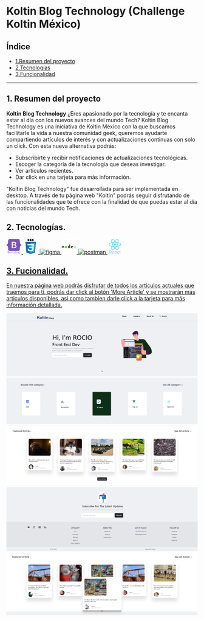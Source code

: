# Koltin Blog Technology (Challenge Koltin México)


## Índice

* [1.Resumen del proyecto](#1-resumen-del-proyecto)
* [2.Tecnologías](#2-tecnologías)
* [3.Funcionalidad ](#3-prototipos)


***

## 1. Resumen del proyecto
**Koltin Blog Technology** ¿Eres apasionado por la tecnología y te encanta estar al día con los nuevos avances del mundo Tech?
 Koltin Blog Technology es una iniciativa de Koltin México con la que buscamos facilitarle la vida a nuestra comunidad geek, queremos ayudarte compartiendo artículos de interés y con actualizaciones continuas con solo un click. Con esta nueva alternativa podrás: 
* Subscribirte y recibir notificaciones de actualizaciones tecnológicas.
* Escoger la categoría de la tecnología que deseas investigar. 
* Ver artículos recientes.
* Dar click en una tarjeta para más información.

 "Koltin Blog Technology" fue desarrollada para ser implementada en desktop. A través de tu página web "Koltin" podrás seguir disfrutando de las funcionalidades que te ofrece  con la finalidad de que puedas estar al día con noticias del mundo Tech.

## 2. Tecnologías.
 
 <a href="https://getbootstrap.com" target="_blank" rel="noreferrer"> <img src="https://raw.githubusercontent.com/devicons/devicon/master/icons/bootstrap/bootstrap-plain-wordmark.svg" alt="bootstrap" width="40" height="40"/> </a> <a href="https://www.w3schools.com/css/" target="_blank" rel="noreferrer"> <img src="https://raw.githubusercontent.com/devicons/devicon/master/icons/css3/css3-original-wordmark.svg" alt="css3" width="40" height="40"/> </a> <a href="https://www.figma.com/" target="_blank" rel="noreferrer"> <img src="https://www.vectorlogo.zone/logos/figma/figma-icon.svg" alt="figma" width="40" height="40"/> </a> <a href="https://git-scm.com/" target="_blank" rel="noreferrer"> <img src="https://raw.githubusercontent.com/devicons/devicon/master/icons/nodejs/nodejs-original-wordmark.svg" alt="nodejs" width="40" height="40"/> </a> <a href="https://postman.com" target="_blank" rel="noreferrer"> <img src="https://www.vectorlogo.zone/logos/getpostman/getpostman-icon.svg" alt="postman" width="40" height="40"/> </a> <a href="https://reactjs.org/" target="_blank" rel="noreferrer"> <img src="https://raw.githubusercontent.com/devicons/devicon/master/icons/react/react-original-wordmark.svg" alt="react" width="40" height="40"/> </a> <a href="https://sass-lang.com" target="_blank" rel="noreferrer">


## 3. Fucionalidad.

En nuestra página web podrás disfrutar de todos los artículos actuales que traemos para ti, podrás dar click al botón 'More Article' y se mostrarán más articulos disponibles, asi como tambien darle click a la tarjeta para más información detallada.


![pantalla1](/frontend-test/src/components/assets/Home1.png)
![pantalla2](/frontend-test/src/components/assets/BrowseCategory2.png)
![pantalla3](/frontend-test/src/components/assets/Articles3.png)
![pantalla4](/frontend-test/src/components/assets/subscribe4.png)
![pantalla5](/frontend-test/src/components/assets/modal5.png)



